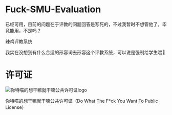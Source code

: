 # Fuck-SMU-Evaluation

已经可用，目前的问题在于评教的问题回答是写死的，不过我暂时不想管他了，毕竟能用，不是吗？

辣鸡评教系统

我实在没想到有什么合适的形容词去形容这个评教系统，可以说是强制给学生喂💩

# 许可证

![你特喵的想干嘛就干嘛公共许可证logo](http://www.wtfpl.net/wp-content/uploads/2012/12/wtfpl.svg)

你特喵的想干嘛就干嘛公共许可证（Do What The F\*ck You Want To Public License）
